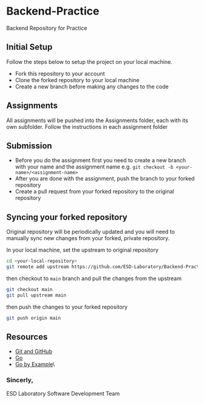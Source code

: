 # Backend-Practice
Backend Repository for Practice 

## Initial Setup
Follow the steps below to setup the project on your local machine.
- Fork this repository to your account
- Clone the forked repository to your local machine
- Create a new branch before making any changes to the code

## Assignments
All assignments will be pushed into the Assignments folder, each with its own subfolder. Follow the instructions in each assignment folder

## Submission

- Before you do the assignment first you need to create a new branch with your name and the assignment name e.g. `git checkout -b <your-name>/<assignment-name>`
- After you are done with the assignment, push the branch to your forked repository
- Create a pull request from your forked repository to the original repository

## Syncing your forked repository
Original repository will be periodically updated and you will need to manually sync new changes from your forked, private repository.

In your local machine, set the upstream to original repository
```bash
cd <your-local-repository>
git remote add upstream https://github.com/ESD-Laboratory/Backend-Practice
```
then checkout to `main` branch and pull the changes from the upstream
```bash
git checkout main
git pull upstream main
```
then push the changes to your forked repository
```bash
git push origin main
```

## Resources
- [Git and GitHub](https://www.youtube.com/watch?v=SWYqp7iY_Tc)
- [Go](https://golang.org/doc/)
- [Go by Example](https://gobyexample.com/)\


### Sincerly,
ESD Laboratory Software Development Team